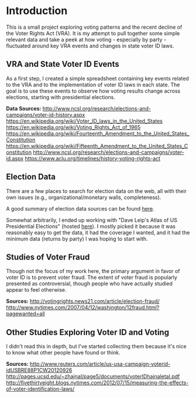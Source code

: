 # Introduction

This is a small project exploring voting patterns and the recent decline of the 
Voter Rights Act (VRA). It is my attempt to pull together some simple relevant
data and take a peek at how voting - especially by party - fluctuated around key
VRA events and changes in state voter ID laws.

## VRA and State Voter ID Events

As a first step, I created a simple spreadsheet containing key events related to
the VRA and to the implementation of voter ID laws in each state. The goal is to
use these events to observe how voting results change across elections, starting
with presidential elections.

**Data Sources:**
http://www.ncsl.org/research/elections-and-campaigns/voter-id-history.aspx
https://en.wikipedia.org/wiki/Voter_ID_laws_in_the_United_States
https://en.wikipedia.org/wiki/Voting_Rights_Act_of_1965
https://en.wikipedia.org/wiki/Fourteenth_Amendment_to_the_United_States_Constitution
https://en.wikipedia.org/wiki/Fifteenth_Amendment_to_the_United_States_Constitution
http://www.ncsl.org/research/elections-and-campaigns/voter-id.aspx
https://www.aclu.org/timelines/history-voting-rights-act

## Election Data

There are a few places to search for election data on the web, all with their
own issues (e.g., organizational/monetary walls, completeness).

A good summary of election data sources can be found 
[here](http://libguides.princeton.edu/elections).

Somewhat arbitrarily, I ended up working with "Dave Leip's Atlas of US
Presidential Elections" (hosted [here](http://uselectionatlas.org/)). I mostly
picked it because it was reasonably easy to get the data, it had the coverage
I wanted, and it had the minimum data (returns by party) I was hoping to start
with.

## Studies of Voter Fraud

Though not the focus of my work here, the primary argument in favor of voter ID
is to prevent voter fraud. The extent of voter fraud is popularly presented as
controversial, though people who have actually studied appear to feel otherwise.

**Sources:**
http://votingrights.news21.com/article/election-fraud/
http://www.nytimes.com/2007/04/12/washington/12fraud.html?pagewanted=all

## Other Studies Exploring Voter ID and Voting

I didn't read this in depth, but I've started collecting them because it's nice
to know what other people have found or think.

**Sources:**
http://www.reuters.com/article/us-usa-campaign-voterid-idUSBRE88P1CW20120926
http://pages.ucsd.edu/~zhajnal/page5/documents/voterIDhajnaletal.pdf
http://fivethirtyeight.blogs.nytimes.com/2012/07/15/measuring-the-effects-of-voter-identification-laws/
